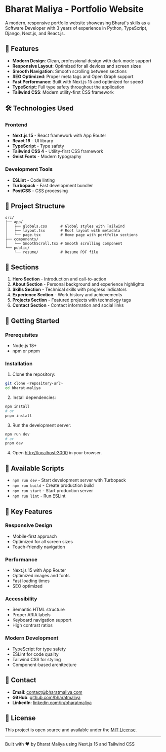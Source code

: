 # Bharat Maliya - Portfolio Website

A modern, responsive portfolio website showcasing Bharat's skills as a Software Developer with 3 years of experience in Python, TypeScript, Django, Next.js, and React.js.

## 🚀 Features

- **Modern Design**: Clean, professional design with dark mode support
- **Responsive Layout**: Optimized for all devices and screen sizes
- **Smooth Navigation**: Smooth scrolling between sections
- **SEO Optimized**: Proper meta tags and Open Graph support
- **Fast Performance**: Built with Next.js 15 and optimized for speed
- **TypeScript**: Full type safety throughout the application
- **Tailwind CSS**: Modern utility-first CSS framework

## 🛠 Technologies Used

### Frontend
- **Next.js 15** - React framework with App Router
- **React 19** - UI library
- **TypeScript** - Type safety
- **Tailwind CSS 4** - Utility-first CSS framework
- **Geist Fonts** - Modern typography

### Development Tools
- **ESLint** - Code linting
- **Turbopack** - Fast development bundler
- **PostCSS** - CSS processing

## 📁 Project Structure

```
src/
├── app/
│   ├── globals.css      # Global styles with Tailwind
│   ├── layout.tsx       # Root layout with metadata
│   └── page.tsx         # Home page with portfolio sections
├── components/
│   └── SmoothScroll.tsx # Smooth scrolling component
└── public/
    └── resume/          # Resume PDF file
```

## 🎨 Sections

1. **Hero Section** - Introduction and call-to-action
2. **About Section** - Personal background and experience highlights
3. **Skills Section** - Technical skills with progress indicators
4. **Experience Section** - Work history and achievements
5. **Projects Section** - Featured projects with technology tags
6. **Contact Section** - Contact information and social links

## 🚀 Getting Started

### Prerequisites
- Node.js 18+ 
- npm or pnpm

### Installation

1. Clone the repository:
```bash
git clone <repository-url>
cd bharat-maliya
```

2. Install dependencies:
```bash
npm install
# or
pnpm install
```

3. Run the development server:
```bash
npm run dev
# or
pnpm dev
```

4. Open [http://localhost:3000](http://localhost:3000) in your browser.

## 📝 Available Scripts

- `npm run dev` - Start development server with Turbopack
- `npm run build` - Create production build
- `npm run start` - Start production server
- `npm run lint` - Run ESLint

## 🎯 Key Features

### Responsive Design
- Mobile-first approach
- Optimized for all screen sizes
- Touch-friendly navigation

### Performance
- Next.js 15 with App Router
- Optimized images and fonts
- Fast loading times
- SEO optimized

### Accessibility
- Semantic HTML structure
- Proper ARIA labels
- Keyboard navigation support
- High contrast ratios

### Modern Development
- TypeScript for type safety
- ESLint for code quality
- Tailwind CSS for styling
- Component-based architecture

## 📧 Contact

- **Email**: contact@bharatmaliya.com
- **GitHub**: [github.com/bharatmaliya](https://github.com/bharatmaliya)
- **LinkedIn**: [linkedin.com/in/bharatmaliya](https://linkedin.com/in/bharatmaliya)

## 📄 License

This project is open source and available under the [MIT License](LICENSE).

---

Built with ❤️ by Bharat Maliya using Next.js 15 and Tailwind CSS
